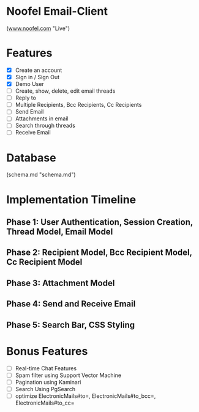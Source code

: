 # Noofel Email-Client
(www.noofel.com "Live")

# Features
- [x] Create an account
- [x] Sign in / Sign Out
- [x] Demo User
- [ ] Create, show, delete, edit email threads
- [ ] Reply to
- [ ] Multiple Recipients, Bcc Recipients, Cc Recipients
- [ ] Send Email
- [ ] Attachments in email
- [ ] Search through threads
- [ ] Receive Email

# Database
(schema.md "schema.md")

# Implementation Timeline
## Phase 1: User Authentication, Session Creation, Thread Model, Email Model

## Phase 2: Recipient Model, Bcc Recipient Model, Cc Recipient Model

## Phase 3: Attachment Model

## Phase 4: Send and Receive Email

## Phase 5: Search Bar, CSS Styling

# Bonus Features
- [ ] Real-time Chat Features
- [ ] Spam filter using Support Vector Machine
- [ ] Pagination using Kaminari
- [ ] Search Using PgSearch
- [ ] optimize ElectronicMails#to=, ElectronicMails#to_bcc=, ElectronicMails#to_cc=
